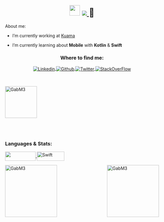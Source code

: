 
<h1 align="center">
  <img src="https://emoji.gg/assets/emoji/2838-dogecoin.gif" width="34"/>
  <a href="https://github.com/GabM3">
   <img src="https://readme-typing-svg.herokuapp.com?color=%23095FF7&duration=2500&center=true&vCenter=true&height=50&lines=Hi!+I'm+GabM3;Junior+Mobile+Developer">
  </a>
  🚀
</h1>


<p>About me:</p>

- I’m currently working at [Kuama](https://kuama.it/)
 
- I’m currently learning about <b>Mobile</b> with <b>Kotlin</b> & <b>Swift</b>


<h3 align="center">Where to find me:</h3>
<p align="center">
 <a href="https://www.linkedin.com/in/gabriele-marcato-45b776160/" target="_blank">
  <img align="center" src="https://img.shields.io/badge/Linkedin-%23ffffff.svg?&style=for-the-badge&logo=Linkedin&logoColor=black" alt="Linkedin" />
 </a>
 <a href="https://github.com/GabM3" target="_blank">
  <img align="center" src="https://img.shields.io/badge/GitHub-white?style=for-the-badge&logo=github&logoColor=black" alt="Github" />
 </a> 
 </a>
 <a href="https://twitter.com/gab_marcato" target="_blank">
  <img align="center" src="https://img.shields.io/badge/Twitter-white?style=for-the-badge&logo=twitter&logoColor=black" alt="Twitter" />
 </a>
 <a href="https://stackoverflow.com/users/11481749/gabriele-marcato" target="_blank">
  <img align="center" src="https://img.shields.io/badge/Stack_Overflow-white?style=for-the-badge&logo=stack-overflow&logoColor=black" alt="StackOverFlow" />
 </a>

</p>

<br>
<br>
<a href="https://stackoverflow.com/u/11481749/" target="_blank">
  <img align="center" height="104" src="https://stackoverflow-readme-profile.johannchopin.fr/profile/11481749" alt="GabM3" />
</a>
<br>
<br>
<br>
<br>

<h3 align="left">Languages & Stats:</h3>
<p align="left">
 
 
 <a href="https://kotlinlang.org/" target="_blank">
  <img align="center" src="https://img.shields.io/badge/Kotlin-white?&style=for-the-badge&logo=kotlin&logoColor=black" height="30" width="100" />
 </a>
 <a href="https://www.apple.com/swift/" target="_blank">
  <img align="center" src="https://img.shields.io/badge/Swift-white?&style=for-the-badge&logo=swift&logoColor=black" alt="Swift" height="30" width="90" />
 </a>
  
</p>

<img align="left" height="170" src="https://github-readme-stats.vercel.app/api?username=gabm3&show_icons=true&count_private=true&theme=algolia" alt="GabM3" />

<img align="right" height="170" src="https://github-readme-stats.vercel.app/api/top-langs/?username=gabm3&show_icons=true&langs_count=8&count_private=true" alt="GabM3" />
